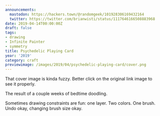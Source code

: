 ```yaml
---
announcements:
  mastodon: https://hackers.town/@randomgeek/101928306169432164
  twitter: https://twitter.com/brianwisti/status/1117646166508883968
date: 2019-04-14T00:00:00Z
draft: false
tags:
- drawing
- Infinite Painter
- symmetry
title: Psychedelic Playing Card
year: '2019'
category: craft
previewimage: /images/2019/04/psychedelic-playing-card/cover.png
---
```


That cover image is kinda fuzzy. Better click on the original link image to see it properly.

<!-- TEASER_END -->
The result of a couple weeks of bedtime doodling.

Sometimes drawing constraints are fun: one layer. Two colors. One brush. Undo okay, changing brush size okay.

